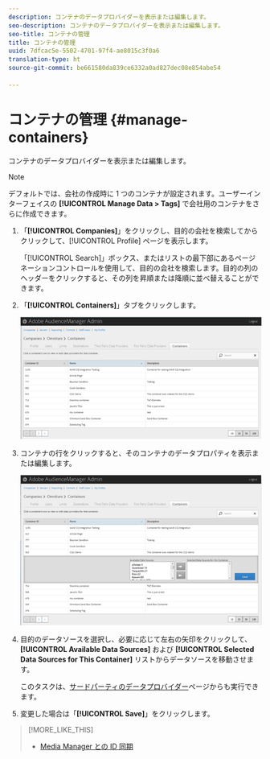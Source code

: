 ```yaml
---
description: コンテナのデータプロバイダーを表示または編集します。
seo-description: コンテナのデータプロバイダーを表示または編集します。
seo-title: コンテナの管理
title: コンテナの管理
uuid: 7dfcac5e-5502-4701-97f4-ae8015c3f0a6
translation-type: ht
source-git-commit: be661580da839ce6332a0ad827dec08e854abe54

---
```



# コンテナの管理 {#manage-containers}

コンテナのデータプロバイダーを表示または編集します。

<!-- t_containers.xml -->

>[!NOTE]
>
>デフォルトでは、会社の作成時に 1 つのコンテナが設定されます。ユーザーインターフェイスの **[!UICONTROL Manage Data > Tags]** で会社用のコンテナをさらに作成できます。

1. 「**[!UICONTROL Companies]**」をクリックし、目的の会社を検索してからクリックして、[!UICONTROL Profile] ページを表示します。

   「[!UICONTROL Search]」ボックス、またはリストの最下部にあるページネーションコントロールを使用して、目的の会社を検索します。目的の列のヘッダーをクリックすると、その列を昇順または降順に並べ替えることができます。

1. 「**[!UICONTROL Containers]**」タブをクリックします。

   ![](assets/containers.png)

1. コンテナの行をクリックすると、そのコンテナのデータプロパティを表示または編集します。

   ![手順の結果](assets/containers_edit.png)

1. 目的のデータソースを選択し、必要に応じて左右の矢印をクリックして、**[!UICONTROL Available Data Sources]** および **[!UICONTROL Selected Data Sources for This Container]** リストからデータソースを移動させます。

   このタスクは、[サードパーティのデータプロバイダー](../companies/admin-third-party-providers.md#task_E942DD674D794BA6B8EFD52FD866E689)ページからも実行できます。

1. 変更した場合は「**[!UICONTROL Save]**」をクリックします。

>[!MORE_LIKE_THIS]
>
>* [Media Manager との ID 同期](../companies/admin-amo-sync.md#concept_2B5537233DAA4860B3503B344F937D83)

